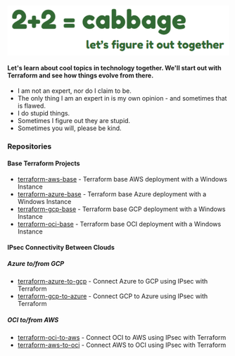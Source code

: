 <p align="center">
  <img src="images/2plus2cabbage.png" style="display: block; margin: 0; padding: 0;">
</p>

#### Let's learn about cool topics in technology together.  We'll start out with Terraform and see how things evolve from there.
- I am not an expert, nor do I claim to be.
- The only thing I am an expert in is my own opinion - and sometimes that is flawed.
- I do stupid things.
- Sometimes I figure out they are stupid.
- Sometimes you will, please be kind.

### Repositories
#### Base Terraform Projects
- [terraform-aws-base](https://github.com/2plus2cabbage/terraform-aws-base) - Terraform base AWS deployment with a Windows Instance
- [terraform-azure-base](https://github.com/2plus2cabbage/terraform-azure-base) - Terraform base Azure deployment with a Windows Instance
- [terraform-gcp-base](https://github.com/2plus2cabbage/terraform-gcp-base) - Terraform base GCP deployment with a Windows Instance
- [terraform-oci-base](https://github.com/2plus2cabbage/terraform-oci-base) - Terraform base OCI deployment with a Windows Instance

#### IPsec Connectivity Between Clouds
##### Azure to/from GCP
- [terraform-azure-to-gcp](https://github.com/2plus2cabbage/terraform-azure-to-gcp) - Connect Azure to GCP using IPsec with Terraform
- [terraform-gcp-to-azure](https://github.com/2plus2cabbage/terraform-gcp-to-azure) - Connect GCP to Azure using IPsec with Terraform
##### OCI to/from AWS
- [terraform-oci-to-aws](https://github.com/2plus2cabbage/terraform-azure-to-gcp) - Connect OCI to AWS using IPsec with Terraform
- [terraform-aws-to-oci](https://github.com/2plus2cabbage/terraform-gcp-to-azure) - Connect AWS to OCI using IPsec with Terraform